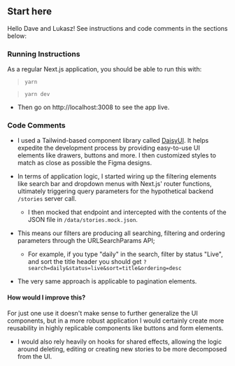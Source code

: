 ## Start here

Hello Dave and Lukasz! See instructions and code comments in the sections below:

### Running Instructions

As a regular Next.js application, you should be able to run this with:

> `yarn` 

> `yarn dev`

- Then go on http://localhost:3008 to see the app live. 

### Code Comments

- I used a Tailwind-based component library called [DaisyUI](https://daisyui.com/components/). It helps expedite the development process by providing easy-to-use UI elements like drawers, buttons and more. I then customized styles to match as close as possible the Figma designs. 

- In terms of application logic, I started wiring up the filtering elements like search bar and dropdown menus with Next.js' router functions, ultimately triggering query parameters for the hypothetical backend `/stories` server call.

    - I then mocked that endpoint and intercepted with the contents of the JSON file in `/data/stories.mock.json`.

- This means our filters are producing all searching, filtering and ordering parameters through the URLSearchParams API;
    - For example, if you type "daily" in the search, filter by status "Live", and sort the title header you should get 
        `?search=daily&status=live&sort=title&ordering=desc`
- The very same approach is applicable to pagination elements.

#### How would I improve this?

For just one use it doesn't make sense to further generalize the UI components, but in a more robust application I would certainly create more reusability in highly replicable components like buttons and form elements.

- I would also rely heavily on hooks for shared effects, allowing the logic around deleting, editing or creating new stories to be more decomposed from the UI. 
